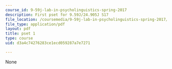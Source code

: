 ```yaml
---
course_id: 9-59j-lab-in-psycholinguistics-spring-2017
description: First pset for 9.59J/24.905J S17
file_location: /coursemedia/9-59j-lab-in-psycholinguistics-spring-2017/d3a4c74276283ce1ecd059287a7e7271_MIT9_59S17_pset1.pdf
file_type: application/pdf
layout: pdf
title: pset 1
type: course
uid: d3a4c74276283ce1ecd059287a7e7271

---
```

None